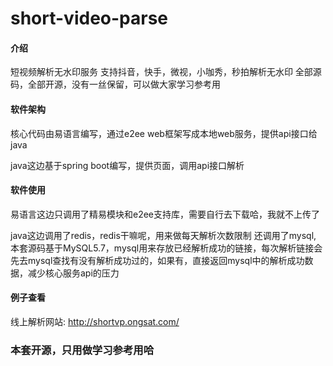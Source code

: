 # short-video-parse

#### 介绍
短视频解析无水印服务
支持抖音，快手，微视，小咖秀，秒拍解析无水印
全部源码，全部开源，没有一丝保留，可以做大家学习参考用

#### 软件架构
核心代码由易语言编写，通过e2ee web框架写成本地web服务，提供api接口给java

java这边基于spring boot编写，提供页面，调用api接口解析

#### 软件使用

易语言这边只调用了精易模块和e2ee支持库，需要自行去下载哈，我就不上传了

java这边调用了redis，redis干嘛呢，用来做每天解析次数限制
还调用了mysql, 本套源码基于MySQL5.7，mysql用来存放已经解析成功的链接，每次解析链接会先去mysql查找有没有解析成功过的，如果有，直接返回mysql中的解析成功数据，减少核心服务api的压力

#### 例子查看
线上解析网站: http://shortvp.ongsat.com/

### 本套开源，只用做学习参考用哈